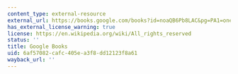```yaml
---
content_type: external-resource
external_url: https://books.google.com/books?id=noaQB6Pb8LAC&pg=PA1=onepage#v=onepage&q&f=false
has_external_license_warning: true
license: https://en.wikipedia.org/wiki/All_rights_reserved
status: ''
title: Google Books
uid: 6af57082-cafc-405e-a3f8-dd12123f8a61
wayback_url: ''
---
```

